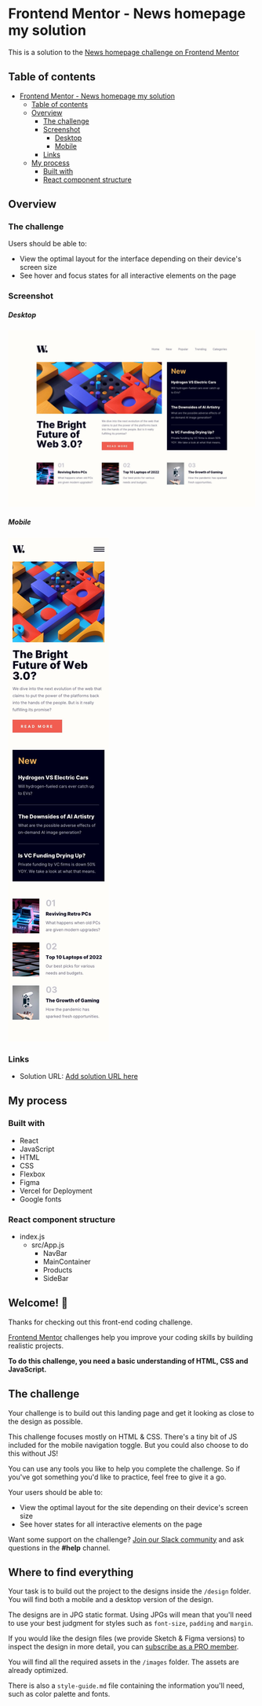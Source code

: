 # Frontend Mentor - News homepage my solution

This is a solution to the [News homepage challenge on Frontend Mentor](https://www.frontendmentor.io/solutions/newshomepage-igPKFvLkPr) 

## Table of contents

- [Frontend Mentor - News homepage my solution](#frontend-mentor---news-homepage-my-solution)
  - [Table of contents](#table-of-contents)
  - [Overview](#overview)
    - [The challenge](#the-challenge)
    - [Screenshot](#screenshot)
        - [Desktop](#desktop)
        - [Mobile](#mobile)
    - [Links](#links)
  - [My process](#my-process)
    - [Built with](#built-with)
    - [React component structure](#React-component-structure)

## Overview

### The challenge

Users should be able to:

- View the optimal layout for the interface depending on their device's screen size
- See hover and focus states for all interactive elements on the page

### Screenshot
##### Desktop
![desktop-design](./src/Design/desktop-design.jpg)
##### Mobile
![mobile-design](./src/Design/mobile-design.jpg)


### Links

- Solution URL: [Add solution URL here](https://news-website-react.vercel.app/)


## My process

### Built with

- React
- JavaScript
- HTML
- CSS
- Flexbox
- Figma
- Vercel for Deployment
- Google fonts

### React component structure

- index.js
    - src/App.js
        - NavBar
        - MainContainer
        - Products
        - SideBar

## Welcome! 👋

Thanks for checking out this front-end coding challenge.

[Frontend Mentor](https://www.frontendmentor.io) challenges help you improve your coding skills by building realistic projects.

**To do this challenge, you need a basic understanding of HTML, CSS and JavaScript.**

## The challenge

Your challenge is to build out this landing page and get it looking as close to the design as possible.

This challenge focuses mostly on HTML & CSS. There's a tiny bit of JS included for the mobile navigation toggle. But you could also choose to do this without JS!

You can use any tools you like to help you complete the challenge. So if you've got something you'd like to practice, feel free to give it a go.

Your users should be able to:

- View the optimal layout for the site depending on their device's screen size
- See hover states for all interactive elements on the page

Want some support on the challenge? [Join our Slack community](https://www.frontendmentor.io/slack) and ask questions in the **#help** channel.

## Where to find everything

Your task is to build out the project to the designs inside the `/design` folder. You will find both a mobile and a desktop version of the design.

The designs are in JPG static format. Using JPGs will mean that you'll need to use your best judgment for styles such as `font-size`, `padding` and `margin`.

If you would like the design files (we provide Sketch & Figma versions) to inspect the design in more detail, you can [subscribe as a PRO member](https://www.frontendmentor.io/pro).

You will find all the required assets in the `/images` folder. The assets are already optimized.

There is also a `style-guide.md` file containing the information you'll need, such as color palette and fonts.





